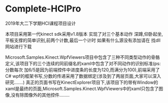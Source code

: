 # Complete-HCIPro
2019年大二下学期HCI课程项目设计


本项目采用第一代kinect       sdk采用v1.8版本
实现了对三个基本动作 深蹲,仰卧起坐,平板支撑的简单识别,前两个计数,最后一个计时
如果有什么源没有添加请在 找dll网站进行下载

Microsoft.Samples.Kinect.WpfViewers项目中包含了三种不同类型动作的骨骼定义,该项目下的三个连续的同前缀名的xaml中包含了对不同动作的识别标准(ps:分数每次
加6/5是因为前端控件中进度条的长度为120,而满分为100),前端采用了C# wpf的框架书写,分数的传递采用了数据绑定(涉及到了两层页面,大家可以深入研究.......)
真正的页面书写在KinectExplorer项目下,该项目下的带有Window的xaml是最终的页面,Microsoft.Samples.Kinect.WpfViewers中的xaml只包含了图像,没有除图像外的其他控件........
